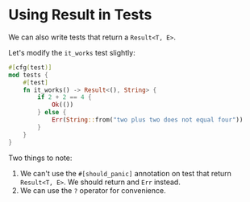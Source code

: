 # Using Result in Tests

We can also write tests that return a `Result<T, E>`.

Let's modify the `it_works` test slightly:

```rust
#[cfg(test)]
mod tests {
    #[test]
    fn it_works() -> Result<(), String> {
        if 2 + 2 == 4 {
            Ok(())
        } else {
            Err(String::from("two plus two does not equal four"))
        }
    }
}
```

Two things to note:

1. We can't use the `#[should_panic]` annotation on test that return
`Result<T, E>`. We should return and `Err` instead.
2. We can use the `?` operator for convenience.
